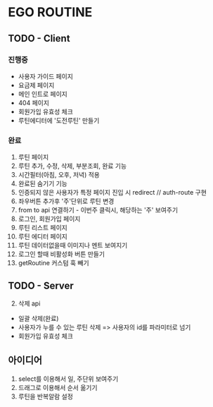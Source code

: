 # EGO ROUTINE

## TODO - Client

### 진행중

- 사용자 가이드 페이지
- 요금제 페이지
- 메인 인트로 페이지
- 404 페이지
- 회원가입 유효성 체크
- 루틴에디터에 '도전루틴' 만들기

### 완료

1. 루틴 페이지
2. 루틴 추가, 수정, 삭제, 부분조회, 완료 기능
3. 시간필터(아침, 오후, 저녁) 적용
4. 완료된 숨기기 기능
5. 인증되지 않은 사용자가 특정 페이지 진입 시 redirect // auth-route 구현
6. 좌우버튼 추가후 '주'단위로 루틴 변경
7. from to api 연결하기 - 이번주 클릭시, 해당하는 '주' 보여주기
8. 로그인, 회원가입 페이지
9. 루틴 리스트 페이지
10. 루틴 에디터 페이지
11. 루틴 데이터없을때 이미지나 멘트 보여지기
12. 로그인 할때 비활성화 버튼 만들기
13. getRoutine 커스텀 훅 빼기

## TODO - Server

2. 삭제 api

- 일괄 삭제(완료)
- 사용자가 누를 수 있는 루틴 삭제 => 사용자의 id를 파라미터로 넘기
- 회원가입 유효성 체크

## 아이디어

1. select를 이용해서 일, 주단위 보여주기
2. 드래그로 이용해서 순서 옮기기
3. 루틴을 반복알람 설정
